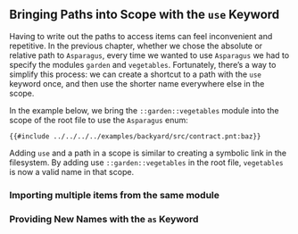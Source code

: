 ## Bringing Paths into Scope with the `use` Keyword

Having to write out the paths to access items can feel inconvenient and repetitive.
In the previous chapter, whether we chose the absolute or relative path to `Asparagus`, every time
we wanted to use `Asparagus` we had to specify the modules `garden` and `vegetables`. Fortunately,
there’s a way to simplify this process: we can create a shortcut to a path with the `use` keyword
once, and then use the shorter name everywhere else in the scope.

In the example below, we bring the `::garden::vegetables` module into the scope of the root file to
use the `Asparagus` enum:

```pint
{{#include ../../../../examples/backyard/src/contract.pnt:baz}}
```

Adding `use` and a path in a scope is similar to creating a symbolic link in the filesystem. By
adding use `::garden::vegetables` in the root file, `vegetables` is now a valid name in that scope.

### Importing multiple items from the same module

### Providing New Names with the `as` Keyword
